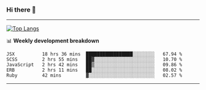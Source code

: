 ### Hi there 👋

-------
[![Top Langs](https://github-readme-stats.vercel.app/api/top-langs/?username=ashish-r)](https://github.com/anuraghazra/github-readme-stats)

📊 **Weekly development breakdown**
<!--START_SECTION:waka-->
```text
JSX          18 hrs 36 mins  █████████████████░░░░░░░░   67.94 % 
SCSS         2 hrs 55 mins   ██▓░░░░░░░░░░░░░░░░░░░░░░   10.70 % 
JavaScript   2 hrs 42 mins   ██▒░░░░░░░░░░░░░░░░░░░░░░   09.86 % 
ERB          2 hrs 11 mins   ██░░░░░░░░░░░░░░░░░░░░░░░   08.02 % 
Ruby         42 mins         ▓░░░░░░░░░░░░░░░░░░░░░░░░   02.57 % 
```
<!--END_SECTION:waka-->
-------

<!--
**ashish-r/ashish-r** is a ✨ _special_ ✨ repository because its `README.md` (this file) appears on your GitHub profile.

Here are some ideas to get you started:

- 🔭 I’m currently working on ...
- 🌱 I’m currently learning ...
- 👯 I’m looking to collaborate on ...
- 🤔 I’m looking for help with ...
- 💬 Ask me about ...
- 📫 How to reach me: ...
- 😄 Pronouns: ...
- ⚡ Fun fact: ...
-->
